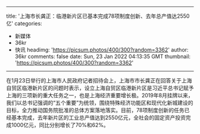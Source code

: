 
---
title: '上海市长龚正：临港新片区已基本完成78项制度创新、去年总产值达2550亿'
categories: 
 - 新媒体
 - 36kr
 - 快讯
headimg: 'https://picsum.photos/400/300?random=3362'
author: 36kr
comments: false
date: Sun, 23 Jan 2022 04:13:35 GMT
thumbnail: 'https://picsum.photos/400/300?random=3362'
---

<div>   
在1月23日举行的上海市人民政府记者招待会上，上海市市长龚正在回答关于上海自贸区临港新片区的问题时表示，设立上海自贸区临港新片区是习近平总书记赋予上海的三项新的重大任务之一，也是上海经济重要增长极。2019年8月挂牌以来，我们以总书记强调的“五个重要”为统领，围绕特殊经济功能区和现代化新城建设的目标，全力推动国务院批准的总体方案落地落实。目前，78项制度创新的任务已经基本完成，去年新片区的工业总产值达到2550亿元，全社会的固定资产投资完成1000亿元，同比分别增长了70%和62%。  
</div>
            